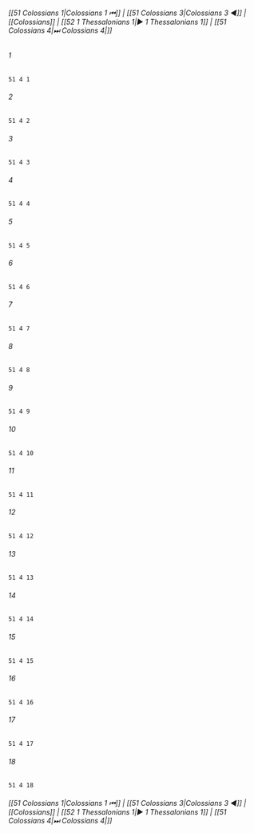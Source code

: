 
###### [[51 Colossians 1|Colossians 1 ⏮]] | [[51 Colossians 3|Colossians 3 ◀]] | [[Colossians]] | [[52 1 Thessalonians 1|▶ 1 Thessalonians 1]] | [[51 Colossians 4|⏭ Colossians 4|]]

###### 1
``` verse
51 4 1 
```
###### 2
``` verse
51 4 2 
```
###### 3
``` verse
51 4 3 
```
###### 4
``` verse
51 4 4 
```
###### 5
``` verse
51 4 5 
```
###### 6
``` verse
51 4 6 
```
###### 7
``` verse
51 4 7 
```
###### 8
``` verse
51 4 8 
```
###### 9
``` verse
51 4 9 
```
###### 10
``` verse
51 4 10 
```
###### 11
``` verse
51 4 11 
```
###### 12
``` verse
51 4 12 
```
###### 13
``` verse
51 4 13 
```
###### 14
``` verse
51 4 14 
```
###### 15
``` verse
51 4 15 
```
###### 16
``` verse
51 4 16 
```
###### 17
``` verse
51 4 17 
```
###### 18
``` verse
51 4 18 
```

###### [[51 Colossians 1|Colossians 1 ⏮]] | [[51 Colossians 3|Colossians 3 ◀]] | [[Colossians]] | [[52 1 Thessalonians 1|▶ 1 Thessalonians 1]] | [[51 Colossians 4|⏭ Colossians 4|]]

